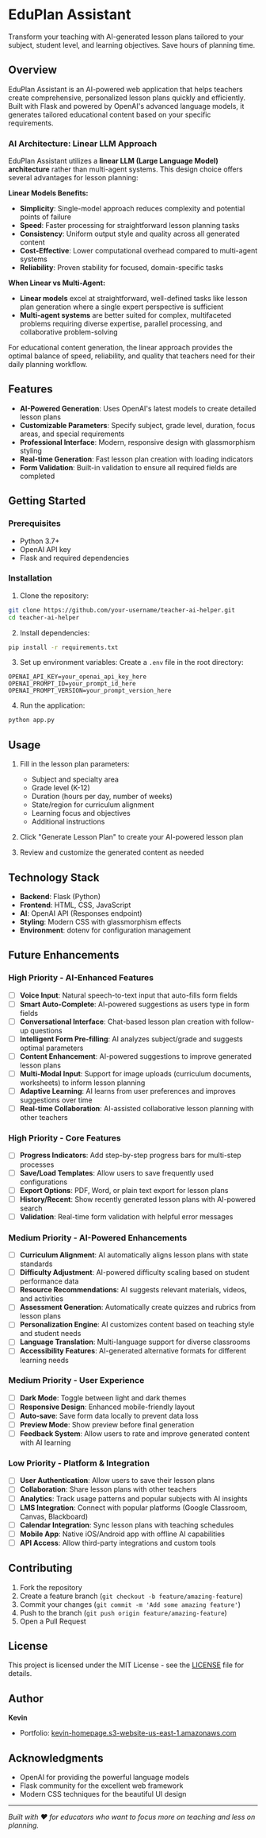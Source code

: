 # EduPlan Assistant

Transform your teaching with AI-generated lesson plans tailored to your subject, student level, and learning objectives. Save hours of planning time.

## Overview

EduPlan Assistant is an AI-powered web application that helps teachers create comprehensive, personalized lesson plans quickly and efficiently. Built with Flask and powered by OpenAI's advanced language models, it generates tailored educational content based on your specific requirements.

### AI Architecture: Linear LLM Approach

EduPlan Assistant utilizes a **linear LLM (Large Language Model) architecture** rather than multi-agent systems. This design choice offers several advantages for lesson planning:

**Linear Models Benefits:**
- **Simplicity**: Single-model approach reduces complexity and potential points of failure
- **Speed**: Faster processing for straightforward lesson planning tasks
- **Consistency**: Uniform output style and quality across all generated content
- **Cost-Effective**: Lower computational overhead compared to multi-agent systems
- **Reliability**: Proven stability for focused, domain-specific tasks

**When Linear vs Multi-Agent:**
- **Linear models** excel at straightforward, well-defined tasks like lesson plan generation where a single expert perspective is sufficient
- **Multi-agent systems** are better suited for complex, multifaceted problems requiring diverse expertise, parallel processing, and collaborative problem-solving

For educational content generation, the linear approach provides the optimal balance of speed, reliability, and quality that teachers need for their daily planning workflow.

## Features

- **AI-Powered Generation**: Uses OpenAI's latest models to create detailed lesson plans
- **Customizable Parameters**: Specify subject, grade level, duration, focus areas, and special requirements
- **Professional Interface**: Modern, responsive design with glassmorphism styling
- **Real-time Generation**: Fast lesson plan creation with loading indicators
- **Form Validation**: Built-in validation to ensure all required fields are completed

## Getting Started

### Prerequisites

- Python 3.7+
- OpenAI API key
- Flask and required dependencies

### Installation

1. Clone the repository:
```bash
git clone https://github.com/your-username/teacher-ai-helper.git
cd teacher-ai-helper
```

2. Install dependencies:
```bash
pip install -r requirements.txt
```

3. Set up environment variables:
Create a `.env` file in the root directory:
```
OPENAI_API_KEY=your_openai_api_key_here
OPENAI_PROMPT_ID=your_prompt_id_here
OPENAI_PROMPT_VERSION=your_prompt_version_here
```

4. Run the application:
```bash
python app.py
```

## Usage

1. Fill in the lesson plan parameters:
   - Subject and specialty area
   - Grade level (K-12)
   - Duration (hours per day, number of weeks)
   - State/region for curriculum alignment
   - Learning focus and objectives
   - Additional instructions

2. Click "Generate Lesson Plan" to create your AI-powered lesson plan

3. Review and customize the generated content as needed

## Technology Stack

- **Backend**: Flask (Python)
- **Frontend**: HTML, CSS, JavaScript
- **AI**: OpenAI API (Responses endpoint)
- **Styling**: Modern CSS with glassmorphism effects
- **Environment**: dotenv for configuration management

## Future Enhancements

### High Priority - AI-Enhanced Features
- [ ] **Voice Input**: Natural speech-to-text input that auto-fills form fields
- [ ] **Smart Auto-Complete**: AI-powered suggestions as users type in form fields
- [ ] **Conversational Interface**: Chat-based lesson plan creation with follow-up questions
- [ ] **Intelligent Form Pre-filling**: AI analyzes subject/grade and suggests optimal parameters
- [ ] **Content Enhancement**: AI-powered suggestions to improve generated lesson plans
- [ ] **Multi-Modal Input**: Support for image uploads (curriculum documents, worksheets) to inform lesson planning
- [ ] **Adaptive Learning**: AI learns from user preferences and improves suggestions over time
- [ ] **Real-time Collaboration**: AI-assisted collaborative lesson planning with other teachers

### High Priority - Core Features
- [ ] **Progress Indicators**: Add step-by-step progress bars for multi-step processes
- [ ] **Save/Load Templates**: Allow users to save frequently used configurations
- [ ] **Export Options**: PDF, Word, or plain text export for lesson plans
- [ ] **History/Recent**: Show recently generated lesson plans with AI-powered search
- [ ] **Validation**: Real-time form validation with helpful error messages

### Medium Priority - AI-Powered Enhancements
- [ ] **Curriculum Alignment**: AI automatically aligns lesson plans with state standards
- [ ] **Difficulty Adjustment**: AI-powered difficulty scaling based on student performance data
- [ ] **Resource Recommendations**: AI suggests relevant materials, videos, and activities
- [ ] **Assessment Generation**: Automatically create quizzes and rubrics from lesson plans
- [ ] **Personalization Engine**: AI customizes content based on teaching style and student needs
- [ ] **Language Translation**: Multi-language support for diverse classrooms
- [ ] **Accessibility Features**: AI-generated alternative formats for different learning needs

### Medium Priority - User Experience
- [ ] **Dark Mode**: Toggle between light and dark themes
- [ ] **Responsive Design**: Enhanced mobile-friendly layout
- [ ] **Auto-save**: Save form data locally to prevent data loss
- [ ] **Preview Mode**: Show preview before final generation
- [ ] **Feedback System**: Allow users to rate and improve generated content with AI learning

### Low Priority - Platform & Integration
- [ ] **User Authentication**: Allow users to save their lesson plans
- [ ] **Collaboration**: Share lesson plans with other teachers
- [ ] **Analytics**: Track usage patterns and popular subjects with AI insights
- [ ] **LMS Integration**: Connect with popular platforms (Google Classroom, Canvas, Blackboard)
- [ ] **Calendar Integration**: Sync lesson plans with teaching schedules
- [ ] **Mobile App**: Native iOS/Android app with offline AI capabilities
- [ ] **API Access**: Allow third-party integrations and custom tools

## Contributing

1. Fork the repository
2. Create a feature branch (`git checkout -b feature/amazing-feature`)
3. Commit your changes (`git commit -m 'Add some amazing feature'`)
4. Push to the branch (`git push origin feature/amazing-feature`)
5. Open a Pull Request

## License

This project is licensed under the MIT License - see the [LICENSE](LICENSE) file for details.

## Author

**Kevin**
- Portfolio: [kevin-homepage.s3-website-us-east-1.amazonaws.com](http://kevin-homepage.s3-website-us-east-1.amazonaws.com/)

## Acknowledgments

- OpenAI for providing the powerful language models
- Flask community for the excellent web framework
- Modern CSS techniques for the beautiful UI design

---

*Built with ❤️ for educators who want to focus more on teaching and less on planning.*